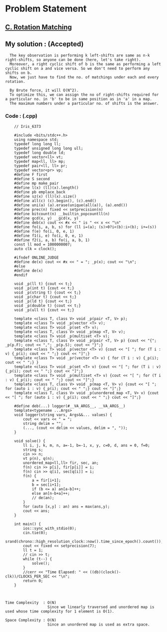 # Problem Statement

## [C. Rotation Matching](https://codeforces.com/problemset/problem/1365/C)

 
## My solution :  (Accepted)
 
      The key observation is performing k left-shifts are same as n-k right-shifts, so anyone can be done (here, let's take right).
      Moreover, a right cyclic shift of b is the same as performing a left cyclic shift on a and vice versa. So we don't need to perform any shifts on b.
      Now, we just have to find the no. of matchings under each and every rotation.
      
      By Brute force, it will O(N^2).
      To optimize this, we can assign the no of right-shifts required for a particular no. in 'b' to be in same position as in 'a' in a map.
      The maximum numbers under a particular no. of shifts is the answer.
        
        
   ### Code : (.cpp)  
      
        // Iris_6373
 
        #include <bits/stdc++.h>
        using namespace std;
        typedef long long ll;
        typedef unsigned long long ull;
        typedef long double ld;
        typedef vector<ll> vt;
        typedef map<ll, ll> mp;
        typedef pair<ll, ll> pr;
        typedef vector<pr> vp;
        #define F first
        #define S second
        #define mp make_pair
        #define l(x) (ll)(x).length()
        #define pb emplace_back
        #define sz(x) (ll)(x).size()
        #define all(c) (c).begin(), (c).end()
        #define uni(a) (a).erase(unique(all(a)), (a).end())
        #define prec(n) fixed << setprecision(n)
        #define bitcount(n) __builtin_popcountll(n)
        #define gcd(x, y) __gcd(x, y)
        #define deb(x) cout << #x << " is " << x << "\n"
        #define fo(i, a, b, s) for (ll i=(a); (s)>0?i<(b):i>(b); i+=(s))
        #define f(e) fo(i, 0, e, 1)
        #define f1(i, e) fo(i, 0, e, 1)
        #define f2(i, a, b) fo(i, a, b, 1)
        const ll mod = 1000000007;
        auto clk = clock();

        #ifndef ONLINE_JUDGE
        #define de(x) cout << #x << " = "; _p(x); cout << "\n";
        #else
        #define de(x)
        #endif

        void _p(ll t) {cout << t;}
        void _p(int t) {cout << t;}
        void _p(string t) {cout << t;}
        void _p(char t) {cout << t;}
        void _p(ld t) {cout << t;}
        void _p(double t) {cout << t;}
        void _p(ull t) {cout << t;}

        template <class T, class V> void _p(pair <T, V> p);
        template <class T> void _p(vector <T> v);
        template <class T> void _p(set <T> v);
        template <class T, class V> void _p(map <T, V> v);
        template <class T> void _p(multiset <T> v);
        template <class T, class V> void _p(pair <T, V> p) {cout << "{"; _p(p.F); cout << ","; _p(p.S); cout << "}";}
        template <class T> void _p(vector <T> v) {cout << "[ "; for (T i : v) {_p(i); cout << " ";} cout << "]";}
        template <class T> void _pr(vector <T> v) { for (T i : v) {_p(i); cout << " ";} }
        template <class T> void _p(set <T> v) {cout << "[ "; for (T i : v) {_p(i); cout << " ";} cout << "]";}
        template <class T> void _p(multiset <T> v) {cout << "[ "; for (T i : v) {_p(i); cout << " ";} cout << "]";}
        template <class T, class V> void _p(map <T, V> v) {cout << "[ "; for (auto i : v) {_p(i); cout << " ";} cout << "]";}
        template <class T, class V> void _p(unordered_map <T, V> v) {cout << "[ "; for (auto i : v) {_p(i); cout << " ";} cout << "]";}

        #define deb(...) logger(#__VA_ARGS__, __VA_ARGS__)
        template<typename ...Args>
        void logger(string vars, Args&&... values) {
            cout << vars << " = ";
            string delim = "";
            (..., (cout << delim << values, delim = ", "));
        }

        void solve() {  
            ll i, j, k, m, n, a=-1, b=-1, x, y, c=0, d, ans = 0, f=0;
            string s;
            cin >> n;
            vt p(n), q(n);
            unordered_map<ll,ll> fir, sec, an;
            f(n) cin >> p[i], fir[p[i]] = i;
            f(n) cin >> q[i], sec[q[i]] = i;
            f(n) {
                a = fir[i+1];
                b = sec[i+1];
                if (b <= a) an[a-b]++;
                else an[n-b+a]++;
                // de(an);
            }
            for (auto [x,y] : an) ans = max(ans,y);
            cout << ans;
        }

        int main() {
            ios::sync_with_stdio(0);
            cin.tie(0);
            srand(chrono::high_resolution_clock::now().time_since_epoch().count());
            cout << fixed << setprecision(7);
            ll t = 1;
            // cin >> t;
            while (t--) {
                solve();
            }
            //cerr << "Time Elapsed: " << ((db)(clock()-clk))/CLOCKS_PER_SEC << "\n";
            return 0;
        }    



    Time Complexity  : O(N)
                       Since we linearly traversed and unordered map is used whose time complexity for 1 element is O(1).

    Space Complexity : O(N)  
                       Since an unordered map is used as extra space.
   
  
  
